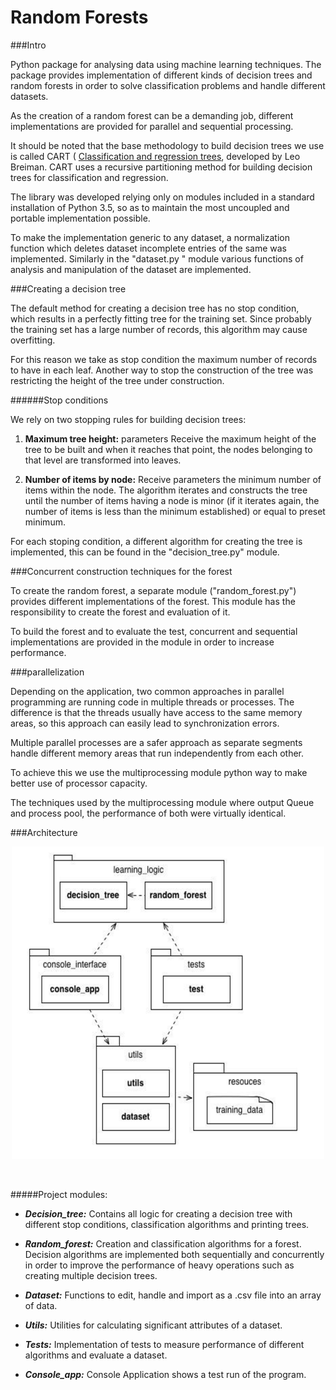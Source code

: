 # Random Forests

###Intro

Python package for analysing data using machine learning techniques.
The package provides implementation of different kinds of decision trees and random forests in order to solve classification problems and handle different datasets.


As the creation of a random forest can be a demanding job, different implementations are provided for parallel and sequential processing.

It should be noted that the base methodology to build decision trees we use is called CART ( [Classification and regression trees](https://www.stat.berkeley.edu/~breiman/papers.html), developed by Leo Breiman. CART uses a recursive partitioning method for building decision trees for classification and regression.

The library was developed relying only on modules included in a standard installation of Python 3.5, so as to maintain the most uncoupled and portable implementation possible.


To make the implementation generic to any dataset, a normalization function which deletes dataset incomplete entries of the same was implemented. Similarly in the "dataset.py " module various functions of analysis and manipulation of the dataset are implemented.

###Creating a decision tree

The default method for creating a decision tree has no stop condition, which results in a perfectly fitting tree for the training set. Since probably the training set has a large number of records, this algorithm may cause overfitting.

For this reason we take as stop condition the maximum number of records to have in each leaf. Another way to stop the construction of the tree was restricting the height of the tree under construction.

######Stop conditions

We rely on two stopping rules for building decision trees:

1. **Maximum tree height:** parameters Receive the maximum height of the tree to be built and when it reaches that point, the nodes belonging to that level are transformed into leaves.

2. **Number of items by node:** Receive parameters the minimum number of items within the node. The algorithm iterates and constructs the tree until the number of items having a node is minor (if it iterates again, the number of items is less than the minimum established) or equal to preset minimum.


For each stoping condition, a different algorithm for creating the tree is implemented, this can be found in the "decision_tree.py" module.


###Concurrent construction techniques for the forest

To create the random forest, a separate module ("random_forest.py") provides different implementations of the forest. This module has the responsibility to create the forest and evaluation of it.

To build the forest and to evaluate the test, concurrent and sequential implementations are provided in the module in order to increase performance.


###parallelization

Depending on the application, two common approaches in parallel programming are running code in multiple threads or processes. The difference is that the threads usually have access to the same memory areas, so this approach can easily lead to synchronization errors.

Multiple parallel processes are a safer approach as separate segments handle different memory areas that run independently from each other.

To achieve this we use the multiprocessing module python way to make better use of processor capacity.

The techniques used by the multiprocessing module where output Queue and process pool, the performance of both were virtually identical.

###Architecture

<p align="center">
<img src="architecture-diagram.png" alt="architecture-diagram" width="500px" height="500px"/>
</p></br>

#####Project modules:
* ***Decision_tree:*** Contains all logic for creating a decision tree with different stop conditions, classification algorithms and printing trees.

* ***Random_forest:*** Creation and classification algorithms for a forest. Decision algorithms are implemented both sequentially and concurrently in order to improve the performance of heavy operations such as creating multiple decision trees.

* ***Dataset:*** Functions to edit, handle and import as a .csv file into an array of data.

* ***Utils:*** Utilities for calculating significant attributes of a dataset.

* ***Tests:*** Implementation of tests to measure performance of different algorithms and evaluate a dataset.

* ***Console_app:*** Console Application shows a test run of the program.
